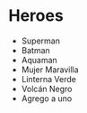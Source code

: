 # Heroes

* Superman
* Batman
* Aquaman
* Mujer Maravilla
* Linterna Verde
* Volcán Negro
* Agrego a uno
